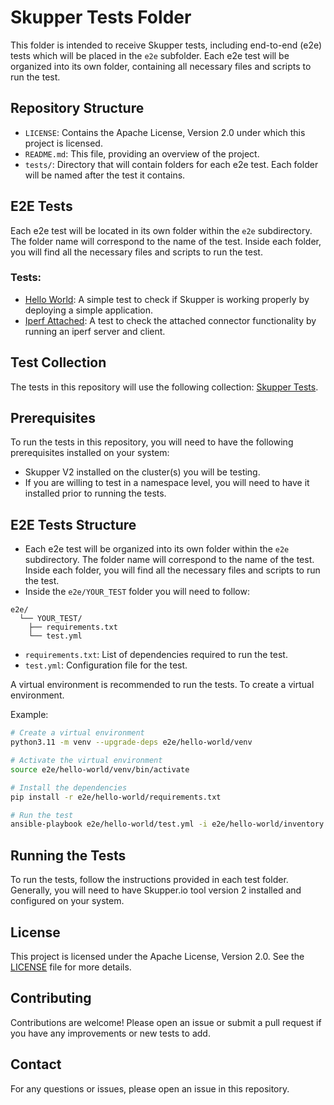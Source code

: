 # Skupper Tests Folder

This folder is intended to receive Skupper tests, including end-to-end (e2e) tests which will be placed in the `e2e` subfolder. Each e2e test will be organized into its own folder, containing all necessary files and scripts to run the test.

## Repository Structure

- `LICENSE`: Contains the Apache License, Version 2.0 under which this project is licensed.
- `README.md`: This file, providing an overview of the project.
- `tests/`: Directory that will contain folders for each e2e test. Each folder will be named after the test it contains.

## E2E Tests

Each e2e test will be located in its own folder within the `e2e` subdirectory. The folder name will correspond to the name of the test. Inside each folder, you will find all the necessary files and scripts to run the test.

### Tests:

- [Hello World](e2e/hello-world/): A simple test to check if Skupper is working properly by deploying a simple application.
- [Iperf Attached](e2e/iperf-attached/): A test to check the attached connector functionality by running an iperf server and client.

## Test Collection

The tests in this repository will use the following collection: [Skupper Tests](https://github.com/rafaelvzago/skupper-tests).

## Prerequisites

To run the tests in this repository, you will need to have the following prerequisites installed on your system:

- Skupper V2 installed on the cluster(s) you will be testing.
- If you are willing to test in a namespace level, you will need to have it installed prior to running the tests.

## E2E Tests Structure

* Each e2e test will be organized into its own folder within the `e2e` subdirectory. The folder name will correspond to the name of the test. Inside each folder, you will find all the necessary files and scripts to run the test.
* Inside the `e2e/YOUR_TEST` folder you will need to follow:

```
e2e/
  └── YOUR_TEST/
    ├── requirements.txt
    └── test.yml
```

* `requirements.txt`: List of dependencies required to run the test.
* `test.yml`: Configuration file for the test.

A virtual environment is recommended to run the tests. To create a virtual environment.

Example:

```bash
# Create a virtual environment
python3.11 -m venv --upgrade-deps e2e/hello-world/venv

# Activate the virtual environment
source e2e/hello-world/venv/bin/activate

# Install the dependencies
pip install -r e2e/hello-world/requirements.txt

# Run the test
ansible-playbook e2e/hello-world/test.yml -i e2e/hello-world/inventory
```

## Running the Tests

To run the tests, follow the instructions provided in each test folder. Generally, you will need to have Skupper.io tool version 2 installed and configured on your system.

## License

This project is licensed under the Apache License, Version 2.0. See the [LICENSE](LICENSE) file for more details.

## Contributing

Contributions are welcome! Please open an issue or submit a pull request if you have any improvements or new tests to add.

## Contact

For any questions or issues, please open an issue in this repository.